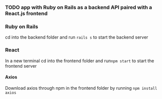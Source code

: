 ### TODO app with Ruby on Rails as a backend API paired with a React.js frontend




### Ruby on Rails

cd into the backend folder and run `rails s` to start the backend server

### React

In a new terminal cd into the frontend folder and run`npm start` to start the frontend server

#### Axios
Download axios through npm in the frontend folder by running `npm install axios` 
